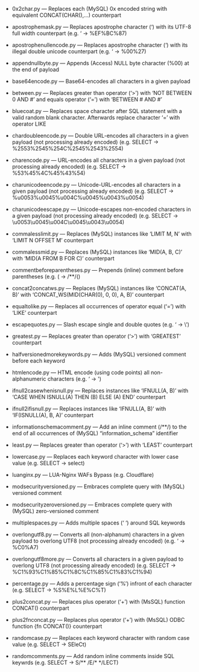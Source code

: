 - 0x2char.py — Replaces each (MySQL) 0x<hex> encoded string with equivalent CONCAT(CHAR(),…) counterpart
  
 - apostrophemask.py — Replaces apostrophe character (‘) with its UTF-8 full width counterpart (e.g. ‘ -> %EF%BC%87)
 
 - apostrophenullencode.py — Replaces apostrophe character (‘) with its illegal double unicode counterpart (e.g. ‘ -> %00%27)
 
 - appendnullbyte.py — Appends (Access) NULL byte character (%00) at the end of payload
 
 - base64encode.py — Base64-encodes all characters in a given payload
 
 - between.py — Replaces greater than operator (‘>’) with ‘NOT BETWEEN 0 AND #’ and equals operator (‘=’) with ‘BETWEEN # AND #’
 
 - bluecoat.py — Replaces space character after SQL statement with a valid random blank character. Afterwards replace character ‘=’ with operator LIKE
 
 - chardoubleencode.py — Double URL-encodes all characters in a given payload (not processing already encoded) (e.g. SELECT -> %2553%2545%254C%2545%2543%2554)
 
 - charencode.py — URL-encodes all characters in a given payload (not processing already encoded) (e.g. SELECT -> %53%45%4C%45%43%54)
 
 - charunicodeencode.py — Unicode-URL-encodes all characters in a given payload (not processing already encoded) (e.g. SELECT -> %u0053%u0045%u004C%u0045%u0043%u0054)
 
 - charunicodeescape.py — Unicode-escapes non-encoded characters in a given payload (not processing already encoded) (e.g. SELECT -> \u0053\u0045\u004C\u0045\u0043\u0054)
 
 
 - commalesslimit.py — Replaces (MySQL) instances like ‘LIMIT M, N’ with ‘LIMIT N OFFSET M’ counterpart
 
 
 
 - commalessmid.py — Replaces (MySQL) instances like ‘MID(A, B, C)’ with ‘MID(A FROM B FOR C)’ counterpart
 - commentbeforeparentheses.py — Prepends (inline) comment before parentheses (e.g. ( -> /**/()
 - concat2concatws.py — Replaces (MySQL) instances like ‘CONCAT(A, B)’ with ‘CONCAT_WS(MID(CHAR(0), 0, 0), A, B)’ counterpart
 - equaltolike.py — Replaces all occurrences of operator equal (‘=’) with ‘LIKE’ counterpart
 - escapequotes.py — Slash escape single and double quotes (e.g. ‘ -> \’)
 - greatest.py — Replaces greater than operator (‘>’) with ‘GREATEST’ counterpart
 - halfversionedmorekeywords.py — Adds (MySQL) versioned comment before each keyword
 - htmlencode.py — HTML encode (using code points) all non-alphanumeric characters (e.g. ‘ -> &#39;)
 - ifnull2casewhenisnull.py — Replaces instances like ‘IFNULL(A, B)’ with ‘CASE WHEN ISNULL(A) THEN (B) ELSE (A) END’ counterpart
 - ifnull2ifisnull.py — Replaces instances like ‘IFNULL(A, B)’ with ‘IF(ISNULL(A), B, A)’ counterpart
 - informationschemacomment.py — Add an inline comment (/**/) to the end of all occurrences of (MySQL) “information_schema” identifier
 - least.py — Replaces greater than operator (‘>’) with ‘LEAST’ counterpart
 - lowercase.py — Replaces each keyword character with lower case value (e.g. SELECT -> select)
 - luanginx.py — LUA-Nginx WAFs Bypass (e.g. Cloudflare)
 - modsecurityversioned.py — Embraces complete query with (MySQL) versioned comment
 - modsecurityzeroversioned.py — Embraces complete query with (MySQL) zero-versioned comment
 - multiplespaces.py — Adds multiple spaces (‘ ‘) around SQL keywords
 - overlongutf8.py — Converts all (non-alphanum) characters in a given payload to overlong UTF8 (not processing already encoded) (e.g. ‘ -> %C0%A7)
 - overlongutf8more.py — Converts all characters in a given payload to overlong UTF8 (not processing already encoded) (e.g. SELECT -> %C1%93%C1%85%C1%8C%C1%85%C1%83%C1%94)
 - percentage.py — Adds a percentage sign (‘%’) infront of each character (e.g. SELECT -> %S%E%L%E%C%T)
 - plus2concat.py — Replaces plus operator (‘+’) with (MsSQL) function CONCAT() counterpart
 - plus2fnconcat.py — Replaces plus operator (‘+’) with (MsSQL) ODBC function {fn CONCAT()} counterpart
 - randomcase.py — Replaces each keyword character with random case value (e.g. SELECT -> SEleCt)
 - randomcomments.py — Add random inline comments inside SQL keywrds (e.g. SELECT -> S/** /E/* */LECT)
